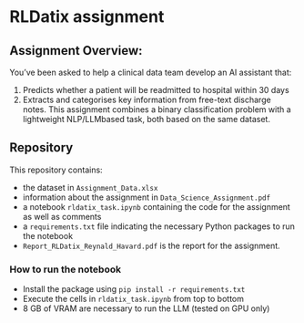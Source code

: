 # RLDatix assignment

## Assignment Overview:
You’ve been asked to help a clinical data team develop an AI assistant that:	
1. Predicts whether a patient will be readmitted to hospital within 30 days	
2. Extracts and categorises key information from free-text discharge notes.	
This assignment combines a binary classification problem with a lightweight NLP/LLMbased task, both based on the same dataset.	


## Repository

This repository contains:
- the dataset in `Assignment_Data.xlsx`
- information about the assignment in `Data_Science_Assignment.pdf`
- a notebook `rldatix_task.ipynb` containing the code for the assignment as well as comments
- a `requirements.txt` file indicating the necessary Python packages to run the notebook
- `Report_RLDatix_Reynald_Havard.pdf` is the report for the assignment.


### How to run the notebook

- Install the package using `pip install -r requirements.txt`
- Execute the cells in `rldatix_task.ipynb` from top to bottom
- 8 GB of VRAM are necessary to run the LLM (tested on GPU only)